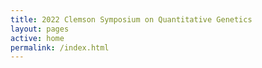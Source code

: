 ```yaml
---
title: 2022 Clemson Symposium on Quantitative Genetics
layout: pages
active: home
permalink: /index.html
---
```


